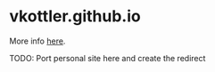 # vkottler.github.io

More info [here](https://pages.github.com/).

TODO: Port personal site here and create the redirect

